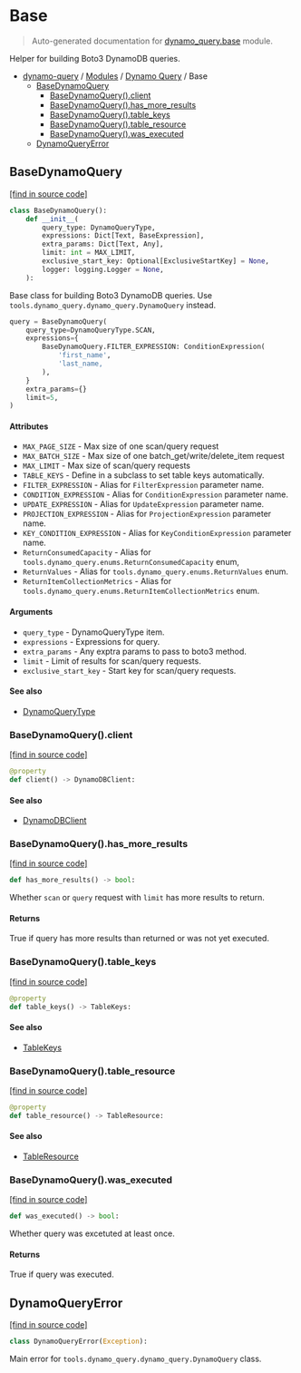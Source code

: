 # Base

> Auto-generated documentation for [dynamo_query.base](https://github.com/altitudenetworks/dynamo_query/blob/master/dynamo_query/base.py) module.

Helper for building Boto3 DynamoDB queries.

- [dynamo-query](../README.md#dynamo-query) / [Modules](../MODULES.md#dynamo-query-modules) / [Dynamo Query](index.md#dynamo-query) / Base
    - [BaseDynamoQuery](#basedynamoquery)
        - [BaseDynamoQuery().client](#basedynamoqueryclient)
        - [BaseDynamoQuery().has_more_results](#basedynamoqueryhas_more_results)
        - [BaseDynamoQuery().table_keys](#basedynamoquerytable_keys)
        - [BaseDynamoQuery().table_resource](#basedynamoquerytable_resource)
        - [BaseDynamoQuery().was_executed](#basedynamoquerywas_executed)
    - [DynamoQueryError](#dynamoqueryerror)

## BaseDynamoQuery

[[find in source code]](https://github.com/altitudenetworks/dynamo_query/blob/master/dynamo_query/base.py#L46)

```python
class BaseDynamoQuery():
    def __init__(
        query_type: DynamoQueryType,
        expressions: Dict[Text, BaseExpression],
        extra_params: Dict[Text, Any],
        limit: int = MAX_LIMIT,
        exclusive_start_key: Optional[ExclusiveStartKey] = None,
        logger: logging.Logger = None,
    ):
```

Base class for building Boto3 DynamoDB queries. Use
`tools.dynamo_query.dynamo_query.DynamoQuery` instead.

```python
query = BaseDynamoQuery(
    query_type=DynamoQueryType.SCAN,
    expressions={
        BaseDynamoQuery.FILTER_EXPRESSION: ConditionExpression(
            'first_name',
            'last_name,
        ),
    }
    extra_params={}
    limit=5,
)
```

#### Attributes

- `MAX_PAGE_SIZE` - Max size of one scan/query request
- `MAX_BATCH_SIZE` - Max size of one batch_get/write/delete_item request
- `MAX_LIMIT` - Max size of scan/query requests
- `TABLE_KEYS` - Define in a subclass to set table keys automatically.
- `FILTER_EXPRESSION` - Alias for `FilterExpression` parameter name.
- `CONDITION_EXPRESSION` - Alias for `ConditionExpression` parameter name.
- `UPDATE_EXPRESSION` - Alias for `UpdateExpression` parameter name.
- `PROJECTION_EXPRESSION` - Alias for `ProjectionExpression` parameter name.
- `KEY_CONDITION_EXPRESSION` - Alias for `KeyConditionExpression` parameter name.
- `ReturnConsumedCapacity` - Alias for `tools.dynamo_query.enums.ReturnConsumedCapacity` enum,
- `ReturnValues` - Alias for `tools.dynamo_query.enums.ReturnValues` enum.
- `ReturnItemCollectionMetrics` - Alias for `tools.dynamo_query.enums.ReturnItemCollectionMetrics` enum.

#### Arguments

- `query_type` - DynamoQueryType item.
- `expressions` - Expressions for query.
- `extra_params` - Any exptra params to pass to boto3 method.
- `limit` - Limit of results for scan/query requests.
- `exclusive_start_key` - Start key for scan/query requests.

#### See also

- [DynamoQueryType](enums.md#dynamoquerytype)

### BaseDynamoQuery().client

[[find in source code]](https://github.com/altitudenetworks/dynamo_query/blob/master/dynamo_query/base.py#L145)

```python
@property
def client() -> DynamoDBClient:
```

#### See also

- [DynamoDBClient](dynamo_types.md#dynamodbclient)

### BaseDynamoQuery().has_more_results

[[find in source code]](https://github.com/altitudenetworks/dynamo_query/blob/master/dynamo_query/base.py#L158)

```python
def has_more_results() -> bool:
```

Whether `scan` or `query` request with `limit` has more results to return.

#### Returns

True if query has more results than returned or was not yet executed.

### BaseDynamoQuery().table_keys

[[find in source code]](https://github.com/altitudenetworks/dynamo_query/blob/master/dynamo_query/base.py#L138)

```python
@property
def table_keys() -> TableKeys:
```

#### See also

- [TableKeys](dynamo_types.md#tablekeys)

### BaseDynamoQuery().table_resource

[[find in source code]](https://github.com/altitudenetworks/dynamo_query/blob/master/dynamo_query/base.py#L131)

```python
@property
def table_resource() -> TableResource:
```

#### See also

- [TableResource](dynamo_types.md#tableresource)

### BaseDynamoQuery().was_executed

[[find in source code]](https://github.com/altitudenetworks/dynamo_query/blob/master/dynamo_query/base.py#L149)

```python
def was_executed() -> bool:
```

Whether query was excetuted at least once.

#### Returns

True if query was executed.

## DynamoQueryError

[[find in source code]](https://github.com/altitudenetworks/dynamo_query/blob/master/dynamo_query/base.py#L40)

```python
class DynamoQueryError(Exception):
```

Main error for `tools.dynamo_query.dynamo_query.DynamoQuery` class.
